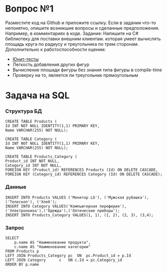 # Вопрос №1
Разместите код на Github и приложите ссылку. Если в задании что-то непонятно, опишите возникшие вопросы и сделанные предположения. Например, в комментариях в коде.
Задание: Напишите на С# библиотеку для поставки внешним клиентам. которая умеет вычислять площадь круга по радиусу и треугольника по трем сторонам. Дополнительно к работоспособности оценим:
-  [Юнит-тесты](https://github.com/Gargabyka/MindboxLibrary/tree/master/MindboxLibraryTest)
-  Легкость добавления других фигур
-  Вычиспение плошади фигуры без знания типа фигуры в compile-time
-  Проверку на то, является ли треугольник прямоугольным

# Задача на SQL

### Структура БД
```
CREATE TABLE Products (
Id INT NOT NULL IDENTITY(1,1) PRIMARY KEY,
Name VARCHAR(255) NOT NULL);

CREATE TABLE Category (
Id INT NOT NULL IDENTITY(1,1) PRIMARY KEY,
Name VARCHAR(255) NOT NULL);

CREATE TABLE Products_Category (
Product_id INT NOT NULL,
Category_id INT NOT NULL,
FOREIGN KEY (Product_id) REFERENCES Products (Id) ON DELETE CASCADE,
FOREIGN KEY (Category_id) REFERENCES Category (Id) ON DELETE CASCADE);
```
### Данные
```
INSERT INTO Products VALUES ('Монитор LG'), ('Мужская рубашка'), ('Телескоп'), ('Хлеб');
INSERT INTO Category VALUES('Компьютерная переферия'), ('Электронника'),('Одежда'),('Оптические приборы');
INSERT INTO Products_Category VALUES(1, 1), (1, 2), (2, 3), (3,4);
```

### Запрос
```
SELECT 
	p.name AS "Наименование продукта",
	c.name AS "Наименование категории"
FROM Products p
LEFT JOIN Products_Category pc 	ON  pc.Product_id = p.Id
LEFT JOIN Category 	    c 	ON c.Id = pc.Category_id
ORDER BY p.name
```
